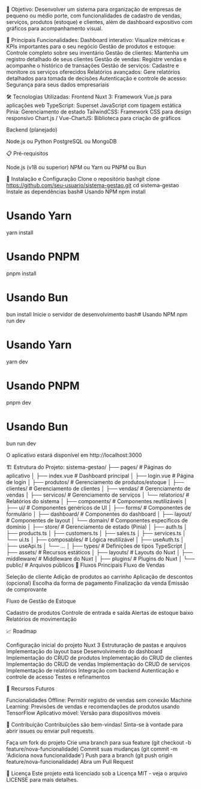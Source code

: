 🎯 Objetivo:
Desenvolver um sistema para organização de empresas de pequeno ou médio porte, com funcionalidades de cadastro de vendas, serviços, produtos (estoque) e clientes, além de dashboard expositivo com gráficos para acompanhamento visual.

🚀 Principais Funcionalidades:
Dashboard interativo: Visualize métricas e KPIs importantes para o seu negócio
Gestão de produtos e estoque: Controle completo sobre seu inventário
Gestão de clientes: Mantenha um registro detalhado de seus clientes
Gestão de vendas: Registre vendas e acompanhe o histórico de transações
Gestão de serviços: Cadastre e monitore os serviços oferecidos
Relatórios avançados: Gere relatórios detalhados para tomada de decisões
Autenticação e controle de acesso: Segurança para seus dados empresariais

🛠️ Tecnologias Utilizadas:
Frontend
Nuxt 3: Framework Vue.js para aplicações web
TypeScript: Superset JavaScript com tipagem estática
Pinia: Gerenciamento de estado
TailwindCSS: Framework CSS para design responsivo
Chart.js / Vue-ChartJS: Biblioteca para criação de gráficos

Backend (planejado)

Node.js ou Python
PostgreSQL ou MongoDB

📋 Pré-requisitos

Node.js (v18 ou superior)
NPM ou Yarn ou PNPM ou Bun

🔧 Instalação e Configuração
Clone o repositório
bashgit clone https://github.com/seu-usuario/sistema-gestao.git
cd sistema-gestao
Instale as dependências
bash# Usando NPM
npm install

# Usando Yarn
yarn install

# Usando PNPM
pnpm install

# Usando Bun
bun install
Inicie o servidor de desenvolvimento
bash# Usando NPM
npm run dev

# Usando Yarn
yarn dev

# Usando PNPM
pnpm dev

# Usando Bun
bun run dev

O aplicativo estará disponível em http://localhost:3000

🏗️ Estrutura do Projeto:
sistema-gestao/
├── pages/                      # Páginas do aplicativo
│   ├── index.vue               # Dashboard principal
│   ├── login.vue               # Página de login
│   ├── produtos/               # Gerenciamento de produtos/estoque
│   ├── clientes/               # Gerenciamento de clientes
│   ├── vendas/                 # Gerenciamento de vendas
│   ├── servicos/               # Gerenciamento de serviços
│   └── relatorios/             # Relatórios do sistema
│
├── components/                 # Componentes reutilizáveis
│   ├── ui/                     # Componentes genéricos de UI
│   ├── forms/                  # Componentes de formulário
│   ├── dashboard/              # Componentes do dashboard
│   ├── layout/                 # Componentes de layout
│   └── domain/                 # Componentes específicos de domínio
│
├── store/                      # Gerenciamento de estado (Pinia)
│   ├── auth.ts
│   ├── products.ts
│   ├── customers.ts
│   ├── sales.ts
│   ├── services.ts
│   └── ui.ts
│
├── composables/                # Lógica reutilizável
│   ├── useAuth.ts
│   ├── useApi.ts
│   └── ...
│
├── types/                      # Definições de tipos TypeScript
│
├── assets/                     # Recursos estáticos
│
├── layouts/                    # Layouts do Nuxt
│
├── middleware/                 # Middleware do Nuxt
│
├── plugins/                    # Plugins do Nuxt
│
└── public/                     # Arquivos públicos
🔄 Fluxos Principais
Fluxo de Vendas

Seleção de cliente
Adição de produtos ao carrinho
Aplicação de descontos (opcional)
Escolha da forma de pagamento
Finalização da venda
Emissão de comprovante

Fluxo de Gestão de Estoque

Cadastro de produtos
Controle de entrada e saída
Alertas de estoque baixo
Relatórios de movimentação

📈 Roadmap

 Configuração inicial do projeto Nuxt 3
 Estruturação de pastas e arquivos
 Implementação do layout base
 Desenvolvimento do dashboard
 Implementação do CRUD de produtos
 Implementação do CRUD de clientes
 Implementação do CRUD de vendas
 Implementação do CRUD de serviços
 Implementação de relatórios
 Integração com backend
 Autenticação e controle de acesso
 Testes e refinamentos

🔮 Recursos Futuros

Funcionalidades Offline: Permitir registro de vendas sem conexão
Machine Learning: Previsões de vendas e recomendações de produtos usando TensorFlow
Aplicativo móvel: Versão para dispositivos móveis

👥 Contribuição
Contribuições são bem-vindas! Sinta-se à vontade para abrir issues ou enviar pull requests.

Faça um fork do projeto
Crie uma branch para sua feature (git checkout -b feature/nova-funcionalidade)
Commit suas mudanças (git commit -m 'Adiciona nova funcionalidade')
Push para a branch (git push origin feature/nova-funcionalidade)
Abra um Pull Request

📄 Licença
Este projeto está licenciado sob a Licença MIT - veja o arquivo LICENSE para mais detalhes.
